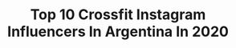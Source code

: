 ---
title: Top 10 Crossfit Instagram Influencers In Argentina In 2020
description: Identify the most popular Instagram accounts on inBeat.
platform: Instagram
profiles:
  - username: "felixgomezactor"
    fullname: >-
      Félix Gómez
    location: "Argentina"
    followers: 189312
    engagement: 785
    commentsToLikes: 0.020981
    avatar: "https://scontent-lhr8-1.cdninstagram.com/v/t51.2885-19/s320x320/66719527_383191755726219_2944679017506144256_n.jpg?_nc_ht=scontent-lhr8-1.cdninstagram.com&_nc_ohc=1v_zNGGsugQAX_802oj&oh=71fe403ee9e519be13b756f365e50293&oe=5EB9AE6B"
    verified: true
    hashtags: "#crossfit, #life, #newlook, #familymoments"
  - username: "_jensegura_"
    fullname: >-
      Jennifer Segura
    location: "Argentina"
    followers: 86476
    engagement: 574
    commentsToLikes: 0.016117
    avatar: "https://scontent-atl3-1.cdninstagram.com/v/t51.2885-19/s320x320/92943027_175659866800953_2886115549287284736_n.jpg?_nc_ht=scontent-atl3-1.cdninstagram.com&_nc_ohc=4Jmmo24crsQAX_L8_K8&oh=157253dfa8c7bfd6901adc4a8b0f6d4a&oe=5EBA8646"
    verified: false
    hashtags: "#letsdothis, #sunset, #quedateencasa, #onedayatatime"
  - username: "sashunidos"
    fullname: >-
      SASHA  NIEVAS🐥 #pochi
    location: "Argentina"
    followers: 23359
    engagement: 1033
    commentsToLikes: 0.007869
    avatar: "https://scontent-amt2-1.cdninstagram.com/v/t51.2885-19/s320x320/69284275_526706498156991_7232676384743620608_n.jpg?_nc_ht=scontent-amt2-1.cdninstagram.com&_nc_ohc=oWcyRXDy01kAX-p9YG_&oh=d23687ffd101e6867a76dbaf4c59d2c5&oe=5EB90A8C"
    verified: false
    hashtags: "#roadtomdp, #gamesprep, #builtbybatuque, #flow"
  - username: "delfiortuno"
    fullname: >-
      Delfi Ortuño
    location: "Argentina"
    followers: 21255
    engagement: 777
    commentsToLikes: 0.036680
    avatar: "https://scontent-lhr8-1.cdninstagram.com/v/t51.2885-19/s320x320/80055339_481826442754373_7146229237219852288_n.jpg?_nc_ht=scontent-lhr8-1.cdninstagram.com&_nc_ohc=3YBF90KpwKIAX9T6vBz&oh=9707d39ad0d1c2e4046ad2b6e7406a10&oe=5EBB7959"
    verified: false
    hashtags: "#roadtobcc, #delfiortunochallenge, #tbt, #ad"
  - username: "valegottardello"
    fullname: >-
      Ma. Valentina Gottardello
    location: "Argentina"
    followers: 4674
    engagement: 1412
    commentsToLikes: 0.052514
    avatar: "https://scontent-ams4-1.cdninstagram.com/v/t51.2885-19/s320x320/79510938_1026469374396942_4097399899895627776_n.jpg?_nc_ht=scontent-ams4-1.cdninstagram.com&_nc_ohc=GZIKiIe7LFAAX8xQCSY&oh=58515a037d42c05eda949482d22aeac1&oe=5EBBC786"
    verified: false
    hashtags: ""
  - username: "guadimachado"
    fullname: >-
      G UA D I   M A C H A D O 🦁
    location: "Argentina"
    followers: 16846
    engagement: 893
    commentsToLikes: 0.017024
    avatar: "https://scontent-bos3-1.cdninstagram.com/v/t51.2885-19/s320x320/84181128_641664709938202_666345020420259840_n.jpg?_nc_ht=scontent-bos3-1.cdninstagram.com&_nc_ohc=T4s6V7XcBY0AX-_iBe0&oh=aa9245990d2304f0abd32712dd896fd5&oe=5EB95213"
    verified: false
    hashtags: "#tbt, #crossfit, #latinpower, #quedateencasa"
  - username: "manu_cereigido"
    fullname: >-
      Manu Cereigido
    location: "Argentina"
    followers: 7642
    engagement: 581
    commentsToLikes: 0.038404
    avatar: "https://scontent-lhr8-1.cdninstagram.com/v/t51.2885-19/s320x320/89302909_2837516809673404_8051114469222252544_n.jpg?_nc_ht=scontent-lhr8-1.cdninstagram.com&_nc_ohc=3nMfXlTVxGsAX_gSIVy&oh=dd1d0f585306bdd8d98ea7e9d6502636&oe=5EBA49DC"
    verified: false
    hashtags: "#girlpower, #gimnastics, #crossfitwod, #healthychanges"
  - username: "yuvinkaanez96"
    fullname: >-
      Y U V I N K A A Ñ E Z 💫
    location: "Argentina"
    followers: 322461
    engagement: 310
    commentsToLikes: 0.009063
    avatar: "https://scontent-lhr8-1.cdninstagram.com/v/t51.2885-19/s320x320/80086334_2200080983628862_5536628434169495552_n.jpg?_nc_ht=scontent-lhr8-1.cdninstagram.com&_nc_ohc=mmIpPG0wxpwAX95127K&oh=e41902143a0b13fa39de08323de4ec8c&oe=5EBA65F1"
    verified: false
    hashtags: "#fun, #venturamall, #thebestpartner, #tvshows"
  - username: "bluckett123"
    fullname: >-
      Brandon Luckett
    location: "Argentina"
    followers: 7896
    engagement: 513
    commentsToLikes: 0.036028
    avatar: "https://scontent-lhr8-1.cdninstagram.com/v/t51.2885-19/s320x320/53934254_333917813972736_251014583316119552_n.jpg?_nc_ht=scontent-lhr8-1.cdninstagram.com&_nc_ohc=DwumgenZP1QAX9wxVs0&oh=f3e462bf9c1ecadee61811a332ba3deb&oe=5EB8E91E"
    verified: false
    hashtags: "#oddsquad, #misfitathletics, #putonabraveface, #family"
  - username: "juan_huidobro"
    fullname: >-
      Huidobro Meritello
    location: "Argentina"
    followers: 5354
    engagement: 773
    commentsToLikes: 0.021295
    avatar: "https://scontent-ams4-1.cdninstagram.com/v/t51.2885-19/s320x320/53819687_416767815557090_4984297456675061760_n.jpg?_nc_ht=scontent-ams4-1.cdninstagram.com&_nc_ohc=9mcGK5EAj9MAX8JaHXz&oh=b328147a01734feffd7404d18be3ceb7&oe=5EB66080"
    verified: false
    hashtags: "#crossfitlove, #crossfitters, #southvibes, #roadtosouthfitchallenge"
---